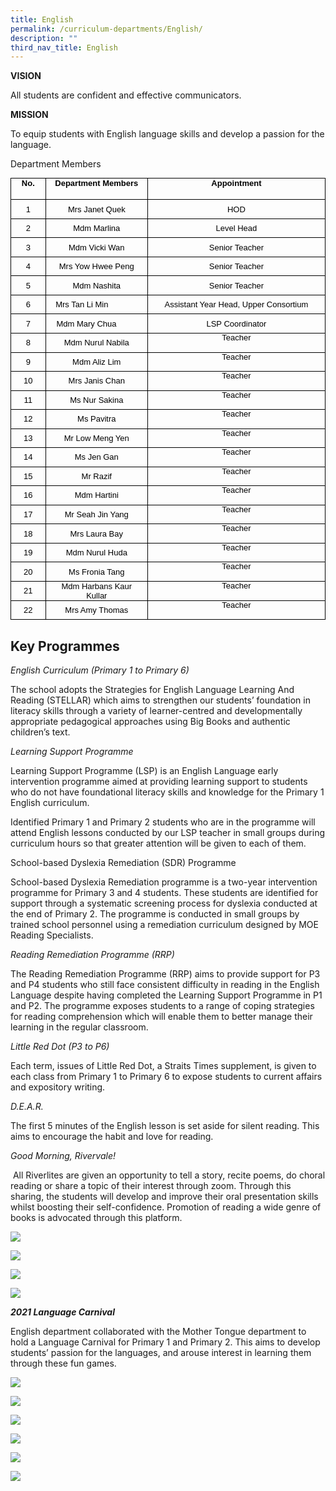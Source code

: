 ```yaml
---
title: English
permalink: /curriculum-departments/English/
description: ""
third_nav_title: English
---
```

**VISION**  

All students are confident and effective communicators.

**MISSION**  

To equip students with English language skills and develop a passion for the language.

Department Members

<table style="margin: 0px; outline: 0px; padding: 0px; border-collapse: collapse; max-width: 100%;" width="0" cellpadding="0" cellspacing="0" border="0" class="MsoNormalTable"><tbody style="margin: 0px; outline: 0px; padding: 0px;"><tr style="margin: 0px; outline: 0px; padding: 0px; height: 25.5pt;"><td style="margin: 0px; outline: 0px; padding: 0in 5.4pt; width: 39.25pt; border: 1pt solid black; height: 25.5pt;" valign="top" width="52"><p style="margin: 0in 0in 0.0001pt; outline: 0px; padding: 0px; line-height: normal; color: rgb(0, 0, 0); font-family: Helvetica; font-size: 13px; text-align: center; text-indent: -0.1pt;" align="center" class="MsoNormal"><font style="margin: 0px; outline: 0px; padding: 0px;" face="arial, sans-serif" size="2"><b style="margin: 0px; outline: 0px; padding: 0px;">No.</b></font></p></td><td style="margin: 0px; outline: 0px; padding: 0in 5.4pt; width: 145.6pt; border-top: 1pt solid black; border-right: 1pt solid black; border-bottom: 1pt solid black; border-image: initial; border-left: none; height: 25.5pt;" valign="top" width="194"><p style="margin: 0in 0in 0.0001pt; outline: 0px; padding: 0px; line-height: normal; color: rgb(0, 0, 0); font-family: Helvetica; font-size: 13px; text-align: center; text-indent: -0.1pt;" align="center" class="MsoNormal"><font style="margin: 0px; outline: 0px; padding: 0px;" face="arial, sans-serif" size="2"><b style="margin: 0px; outline: 0px; padding: 0px;">Department Members</b></font></p></td><td style="margin: 0px; outline: 0px; padding: 0in 5.4pt; width: 288.1pt; border-top: 1pt solid black; border-right: 1pt solid black; border-bottom: 1pt solid black; border-image: initial; border-left: none; height: 25.5pt;" valign="top" width="384"><p style="margin: 0in 0in 0.0001pt; outline: 0px; padding: 0px; line-height: normal; color: rgb(0, 0, 0); font-family: Helvetica; font-size: 13px; text-align: center; text-indent: -0.1pt;" align="center" class="MsoNormal"><font style="margin: 0px; outline: 0px; padding: 0px;" face="arial, sans-serif" size="2"><b style="margin: 0px; outline: 0px; padding: 0px;">Appointment</b></font></p></td></tr><tr style="margin: 0px; outline: 0px; padding: 0px; height: 22.9pt;"><td style="margin: 0px; outline: 0px; padding: 0in 5.4pt; width: 39.25pt; border-right: 1pt solid black; border-bottom: 1pt solid black; border-left: 1pt solid black; border-image: initial; border-top: none; height: 22.9pt;" width="52"><p style="margin: 0in 0in 0.0001pt; outline: 0px; padding: 0px; line-height: normal; color: rgb(0, 0, 0); font-family: Helvetica; font-size: 13px; text-align: center; text-indent: -0.1pt;" align="center" class="MsoNormal"><font style="margin: 0px; outline: 0px; padding: 0px;" face="arial, sans-serif" size="2">1</font></p></td><td style="margin: 0px; outline: 0px; padding: 0in 5.4pt; width: 145.6pt; border-top: none; border-left: none; border-bottom: 1pt solid black; border-right: 1pt solid black; height: 22.9pt;" width="194"><p style="margin: 0in 0in 0.0001pt; outline: 0px; padding: 0px; line-height: normal; color: rgb(0, 0, 0); font-family: Helvetica; font-size: 13px; text-align: center; text-indent: -0.1pt;" align="center" class="MsoNormal"><font style="margin: 0px; outline: 0px; padding: 0px;" face="arial, sans-serif" size="2">Mrs Janet Quek</font></p></td><td style="margin: 0px; outline: 0px; padding: 0in 5.4pt; width: 288.1pt; border-top: none; border-left: none; border-bottom: 1pt solid black; border-right: 1pt solid black; height: 22.9pt;" width="384"><p style="margin: 0in 0in 0.0001pt; outline: 0px; padding: 0px; line-height: normal; color: rgb(0, 0, 0); font-family: Helvetica; font-size: 13px; text-align: center; text-indent: -0.1pt;" align="center" class="MsoNormal"><font style="margin: 0px; outline: 0px; padding: 0px;" face="arial, sans-serif" size="2">HOD</font></p></td></tr><tr style="margin: 0px; outline: 0px; padding: 0px; height: 22.9pt;"><td style="margin: 0px; outline: 0px; padding: 0in 5.4pt; width: 39.25pt; border-right: 1pt solid black; border-bottom: 1pt solid black; border-left: 1pt solid black; border-image: initial; border-top: none; height: 22.9pt;" width="52"><p style="margin: 0in 0in 0.0001pt; outline: 0px; padding: 0px; line-height: normal; color: rgb(0, 0, 0); font-family: Helvetica; font-size: 13px; text-align: center; text-indent: -0.1pt;" align="center" class="MsoNormal"><font style="margin: 0px; outline: 0px; padding: 0px;" face="arial, sans-serif" size="2">2</font></p></td><td style="margin: 0px; outline: 0px; padding: 0in 5.4pt; width: 145.6pt; border-top: none; border-left: none; border-bottom: 1pt solid black; border-right: 1pt solid black; height: 22.9pt;" width="194"><p style="margin: 0in 0in 0.0001pt; outline: 0px; padding: 0px; line-height: normal; color: rgb(0, 0, 0); font-family: Helvetica; font-size: 13px; text-align: center; text-indent: -0.1pt;" align="center" class="MsoNormal"><font style="margin: 0px; outline: 0px; padding: 0px;" face="arial, sans-serif" size="2">Mdm Marlina</font></p></td><td style="margin: 0px; outline: 0px; padding: 0in 5.4pt; width: 288.1pt; border-top: none; border-left: none; border-bottom: 1pt solid black; border-right: 1pt solid black; height: 22.9pt;" width="384"><p style="margin: 0in 0in 0.0001pt; outline: 0px; padding: 0px; line-height: normal; color: rgb(0, 0, 0); font-family: Helvetica; font-size: 13px; text-align: center; text-indent: -0.1pt;" align="center" class="MsoNormal"><font style="margin: 0px; outline: 0px; padding: 0px;" face="arial, sans-serif" size="2">Level Head</font></p></td></tr><tr style="margin: 0px; outline: 0px; padding: 0px; height: 22.9pt;"><td style="margin: 0px; outline: 0px; padding: 0in 5.4pt; width: 39.25pt; border-right: 1pt solid black; border-bottom: 1pt solid black; border-left: 1pt solid black; border-image: initial; border-top: none; height: 22.9pt;" width="52"><p style="margin: 0in 0in 0.0001pt; outline: 0px; padding: 0px; line-height: normal; color: rgb(0, 0, 0); font-family: Helvetica; font-size: 13px; text-align: center; text-indent: -0.1pt;" align="center" class="MsoNormal"><font style="margin: 0px; outline: 0px; padding: 0px;" face="arial, sans-serif" size="2">3</font></p></td><td style="margin: 0px; outline: 0px; padding: 0in 5.4pt; width: 145.6pt; border-top: none; border-left: none; border-bottom: 1pt solid black; border-right: 1pt solid black; height: 22.9pt;" width="194"><p style="margin: 0in 0in 0.0001pt; outline: 0px; padding: 0px; line-height: normal; color: rgb(0, 0, 0); font-family: Helvetica; font-size: 13px; text-align: center; text-indent: -0.1pt;" align="center" class="MsoNormal"><font style="margin: 0px; outline: 0px; padding: 0px;" face="arial, sans-serif" size="2">Mdm Vicki Wan</font></p></td><td style="margin: 0px; outline: 0px; padding: 0in 5.4pt; width: 288.1pt; border-top: none; border-left: none; border-bottom: 1pt solid black; border-right: 1pt solid black; height: 22.9pt;" width="384"><p style="margin: 0in 0in 0.0001pt; outline: 0px; padding: 0px; line-height: normal; color: rgb(0, 0, 0); font-family: Helvetica; font-size: 13px; text-align: center; text-indent: -0.1pt;" align="center" class="MsoNormal"><font style="margin: 0px; outline: 0px; padding: 0px;" face="arial, sans-serif" size="2">Senior Teacher</font></p></td></tr><tr style="margin: 0px; outline: 0px; padding: 0px; height: 22.9pt;"><td style="margin: 0px; outline: 0px; padding: 0in 5.4pt; width: 39.25pt; border-right: 1pt solid black; border-bottom: 1pt solid black; border-left: 1pt solid black; border-image: initial; border-top: none; height: 22.9pt;" width="52"><p style="margin: 0in 0in 0.0001pt; outline: 0px; padding: 0px; line-height: normal; color: rgb(0, 0, 0); font-family: Helvetica; font-size: 13px; text-align: center; text-indent: -0.1pt;" align="center" class="MsoNormal"><font style="margin: 0px; outline: 0px; padding: 0px;" face="arial, sans-serif" size="2">4</font></p></td><td style="margin: 0px; outline: 0px; padding: 0in 5.4pt; width: 145.6pt; border-top: none; border-left: none; border-bottom: 1pt solid black; border-right: 1pt solid black; height: 22.9pt;" width="194"><p style="margin: 0in 0in 0.0001pt; outline: 0px; padding: 0px; line-height: normal; color: rgb(0, 0, 0); font-family: Helvetica; font-size: 13px; text-align: center; text-indent: -0.1pt;" align="center" class="MsoNormal"><font style="margin: 0px; outline: 0px; padding: 0px;" face="arial, sans-serif" size="2">Mrs Yow Hwee Peng</font></p></td><td style="margin: 0px; outline: 0px; padding: 0in 5.4pt; width: 288.1pt; border-top: none; border-left: none; border-bottom: 1pt solid black; border-right: 1pt solid black; height: 22.9pt;" width="384"><p style="margin: 0in 0in 0.0001pt; outline: 0px; padding: 0px; line-height: normal; color: rgb(0, 0, 0); font-family: Helvetica; font-size: 13px; text-align: center; text-indent: -0.1pt;" align="center" class="MsoNormal"><font style="margin: 0px; outline: 0px; padding: 0px;" face="arial, sans-serif" size="2">Senior Teacher</font></p></td></tr><tr style="margin: 0px; outline: 0px; padding: 0px; height: 22.9pt;"><td style="margin: 0px; outline: 0px; padding: 0in 5.4pt; width: 39.25pt; border-right: 1pt solid black; border-bottom: 1pt solid black; border-left: 1pt solid black; border-image: initial; border-top: none; height: 22.9pt;" width="52"><p style="margin: 0in 0in 0.0001pt; outline: 0px; padding: 0px; line-height: normal; color: rgb(0, 0, 0); font-family: Helvetica; font-size: 13px; text-align: center; text-indent: -0.1pt;" align="center" class="MsoNormal"><font style="margin: 0px; outline: 0px; padding: 0px;" face="arial, sans-serif" size="2">5</font></p></td><td style="margin: 0px; outline: 0px; padding: 0in 5.4pt; width: 145.6pt; border-top: none; border-left: none; border-bottom: 1pt solid black; border-right: 1pt solid black; height: 22.9pt;" width="194"><p style="margin: 0in 0in 0.0001pt; outline: 0px; padding: 0px; line-height: normal; color: rgb(0, 0, 0); font-family: Helvetica; font-size: 13px; text-align: center; text-indent: -0.1pt;" align="center" class="MsoNormal"><font style="margin: 0px; outline: 0px; padding: 0px;" face="arial, sans-serif" size="2">Mdm Nashita</font></p></td><td style="margin: 0px; outline: 0px; padding: 0in 5.4pt; width: 288.1pt; border-top: none; border-left: none; border-bottom: 1pt solid black; border-right: 1pt solid black; height: 22.9pt;" width="384"><p style="margin: 0in 0in 0.0001pt; outline: 0px; padding: 0px; line-height: normal; color: rgb(0, 0, 0); font-family: Helvetica; font-size: 13px; text-align: center; text-indent: -0.1pt;" align="center" class="MsoNormal"><font style="margin: 0px; outline: 0px; padding: 0px;" face="arial, sans-serif" size="2">Senior Teacher</font></p></td></tr><tr style="margin: 0px; outline: 0px; padding: 0px; height: 22.9pt;"><td style="margin: 0px; outline: 0px; padding: 0in 5.4pt; width: 39.25pt; border-right: 1pt solid black; border-bottom: 1pt solid black; border-left: 1pt solid black; border-image: initial; border-top: none; height: 22.9pt;" width="52"><p style="margin: 0in 0in 0.0001pt; outline: 0px; padding: 0px; line-height: normal; color: rgb(0, 0, 0); font-family: Helvetica; font-size: 13px; text-align: center; text-indent: -0.1pt;" align="center" class="MsoNormal"><font style="margin: 0px; outline: 0px; padding: 0px;" face="arial, sans-serif" size="2">6</font></p></td><td style="margin: 0px; outline: 0px; padding: 0in 5.4pt; width: 145.6pt; border-top: none; border-left: none; border-bottom: 1pt solid black; border-right: 1pt solid black; height: 22.9pt;" width="194"><p style="margin: 0in 0in 0.0001pt; outline: 0px; padding: 0px; line-height: normal; color: rgb(0, 0, 0); font-family: Helvetica; font-size: 13px; text-align: center; text-indent: -0.1pt;" align="center" class="MsoNormal"><font style="margin: 0px; outline: 0px; padding: 0px;" face="arial, sans-serif" size="2">Mrs Tan Li Min&nbsp;&nbsp;&nbsp;&nbsp;&nbsp;&nbsp;&nbsp;&nbsp;&nbsp;&nbsp;&nbsp;&nbsp;&nbsp;</font></p></td><td style="margin: 0px; outline: 0px; padding: 0in 5.4pt; width: 288.1pt; border-top: none; border-left: none; border-bottom: 1pt solid black; border-right: 1pt solid black; height: 22.9pt;" width="384"><p style="margin: 0in 0in 0.0001pt; outline: 0px; padding: 0px; line-height: normal; color: rgb(0, 0, 0); font-family: Helvetica; font-size: 13px; text-align: center; text-indent: -0.1pt;" align="center" class="MsoNormal"><font style="margin: 0px; outline: 0px; padding: 0px;" face="arial, sans-serif" size="2">Assistant Year Head, Upper Consortium</font></p></td></tr><tr style="margin: 0px; outline: 0px; padding: 0px; height: 22.9pt;"><td style="margin: 0px; outline: 0px; padding: 0in 5.4pt; width: 39.25pt; border-right: 1pt solid black; border-bottom: 1pt solid black; border-left: 1pt solid black; border-image: initial; border-top: none; height: 22.9pt;" width="52"><p style="margin: 0in 0in 0.0001pt; outline: 0px; padding: 0px; line-height: normal; color: rgb(0, 0, 0); font-family: Helvetica; font-size: 13px; text-align: center; text-indent: -0.1pt;" align="center" class="MsoNormal"><font style="margin: 0px; outline: 0px; padding: 0px;" face="arial, sans-serif" size="2">7</font></p></td><td style="margin: 0px; outline: 0px; padding: 0in 5.4pt; width: 145.6pt; border-top: none; border-left: none; border-bottom: 1pt solid black; border-right: 1pt solid black; height: 22.9pt;" width="194"><p style="margin: 0in 0in 0.0001pt; outline: 0px; padding: 0px; line-height: normal; color: rgb(0, 0, 0); font-family: Helvetica; font-size: 13px; text-align: center; text-indent: -0.1pt;" align="center" class="MsoNormal"><font style="margin: 0px; outline: 0px; padding: 0px;" face="arial, sans-serif" size="2">Mdm Mary Chua&nbsp;&nbsp;&nbsp;&nbsp;&nbsp;&nbsp;&nbsp;&nbsp;&nbsp;</font></p></td><td style="margin: 0px; outline: 0px; padding: 0in 5.4pt; width: 288.1pt; border-top: none; border-left: none; border-bottom: 1pt solid black; border-right: 1pt solid black; height: 22.9pt;" width="384"><p style="margin: 0in 0in 0.0001pt; outline: 0px; padding: 0px; line-height: normal; color: rgb(0, 0, 0); font-family: Helvetica; font-size: 13px; text-align: center; text-indent: -0.1pt;" align="center" class="MsoNormal"><font style="margin: 0px; outline: 0px; padding: 0px;" face="arial, sans-serif" size="2">LSP Coordinator</font></p></td></tr><tr style="margin: 0px; outline: 0px; padding: 0px; height: 22.9pt;"><td style="margin: 0px; outline: 0px; padding: 0in 5.4pt; width: 39.25pt; border-right: 1pt solid black; border-bottom: 1pt solid black; border-left: 1pt solid black; border-image: initial; border-top: none; height: 22.9pt;" width="52"><p style="margin: 0in 0in 0.0001pt; outline: 0px; padding: 0px; line-height: normal; color: rgb(0, 0, 0); font-family: Helvetica; font-size: 13px; text-align: center; text-indent: -0.1pt;" align="center" class="MsoNormal"><font style="margin: 0px; outline: 0px; padding: 0px;" face="arial, sans-serif" size="2">8</font></p></td><td style="margin: 0px; outline: 0px; padding: 0in 5.4pt; width: 145.6pt; border-top: none; border-left: none; border-bottom: 1pt solid black; border-right: 1pt solid black; height: 22.9pt;" width="194"><p style="margin: 0in 0in 0.0001pt; outline: 0px; padding: 0px; line-height: normal; color: rgb(0, 0, 0); font-family: Helvetica; font-size: 13px; text-align: center; text-indent: -0.1pt;" align="center" class="MsoNormal"><font style="margin: 0px; outline: 0px; padding: 0px;" face="arial, sans-serif" size="2">Mdm Nurul Nabila</font></p></td><td style="margin: 0px; outline: 0px; padding: 0in 5.4pt; width: 288.1pt; border-top: none; border-left: none; border-bottom: 1pt solid black; border-right: 1pt solid black; height: 22.9pt;" valign="top" width="384"><p style="margin: 0px 0px 0px 0in; outline: 0px; padding: 0px; line-height: 20px !important; color: rgb(0, 0, 0); font-family: Helvetica; font-size: 13px; text-align: center; text-indent: -0.1pt;" align="center" class="MsoNormal"><font style="margin: 0px; outline: 0px; padding: 0px;" face="arial, sans-serif" size="2"><span style="margin: 0px; outline: 0px; padding: 0px; line-height: 13.91px;">Teacher</span></font></p></td></tr><tr style="margin: 0px; outline: 0px; padding: 0px; height: 22.9pt;"><td style="margin: 0px; outline: 0px; padding: 0in 5.4pt; width: 39.25pt; border-right: 1pt solid black; border-bottom: 1pt solid black; border-left: 1pt solid black; border-image: initial; border-top: none; height: 22.9pt;" width="52"><p style="margin: 0in 0in 0.0001pt; outline: 0px; padding: 0px; line-height: normal; color: rgb(0, 0, 0); font-family: Helvetica; font-size: 13px; text-align: center; text-indent: -0.1pt;" align="center" class="MsoNormal"><font style="margin: 0px; outline: 0px; padding: 0px;" face="arial, sans-serif" size="2">9</font></p></td><td style="margin: 0px; outline: 0px; padding: 0in 5.4pt; width: 145.6pt; border-top: none; border-left: none; border-bottom: 1pt solid black; border-right: 1pt solid black; height: 22.9pt;" width="194"><p style="margin: 0in 0in 0.0001pt; outline: 0px; padding: 0px; line-height: normal; color: rgb(0, 0, 0); font-family: Helvetica; font-size: 13px; text-align: center; text-indent: -0.1pt;" align="center" class="MsoNormal"><font style="margin: 0px; outline: 0px; padding: 0px;" face="arial, sans-serif" size="2">Mdm Aliz Lim</font></p></td><td style="margin: 0px; outline: 0px; padding: 0in 5.4pt; width: 288.1pt; border-top: none; border-left: none; border-bottom: 1pt solid black; border-right: 1pt solid black; height: 22.9pt;" valign="top" width="384"><p style="margin: 0px 0px 0px 0in; outline: 0px; padding: 0px; line-height: 20px !important; color: rgb(0, 0, 0); font-family: Helvetica; font-size: 13px; text-align: center; text-indent: -0.1pt;" align="center" class="MsoNormal"><font style="margin: 0px; outline: 0px; padding: 0px;" face="arial, sans-serif" size="2"><span style="margin: 0px; outline: 0px; padding: 0px; line-height: 13.91px;">Teacher</span></font></p></td></tr><tr style="margin: 0px; outline: 0px; padding: 0px; height: 22.9pt;"><td style="margin: 0px; outline: 0px; padding: 0in 5.4pt; width: 39.25pt; border-right: 1pt solid black; border-bottom: 1pt solid black; border-left: 1pt solid black; border-image: initial; border-top: none; height: 22.9pt;" width="52"><p style="margin: 0in 0in 0.0001pt; outline: 0px; padding: 0px; line-height: normal; color: rgb(0, 0, 0); font-family: Helvetica; font-size: 13px; text-align: center; text-indent: -0.1pt;" align="center" class="MsoNormal"><font style="margin: 0px; outline: 0px; padding: 0px;" face="arial, sans-serif" size="2">10</font></p></td><td style="margin: 0px; outline: 0px; padding: 0in 5.4pt; width: 145.6pt; border-top: none; border-left: none; border-bottom: 1pt solid black; border-right: 1pt solid black; height: 22.9pt;" width="194"><p style="margin: 0in 0in 0.0001pt; outline: 0px; padding: 0px; line-height: normal; color: rgb(0, 0, 0); font-family: Helvetica; font-size: 13px; text-align: center; text-indent: -0.1pt;" align="center" class="MsoNormal"><font style="margin: 0px; outline: 0px; padding: 0px;" face="arial, sans-serif" size="2">Mrs Janis Chan</font></p></td><td style="margin: 0px; outline: 0px; padding: 0in 5.4pt; width: 288.1pt; border-top: none; border-left: none; border-bottom: 1pt solid black; border-right: 1pt solid black; height: 22.9pt;" valign="top" width="384"><p style="margin: 0px 0px 0px 0in; outline: 0px; padding: 0px; line-height: 20px !important; color: rgb(0, 0, 0); font-family: Helvetica; font-size: 13px; text-align: center; text-indent: -0.1pt;" align="center" class="MsoNormal"><font style="margin: 0px; outline: 0px; padding: 0px;" face="arial, sans-serif" size="2"><span style="margin: 0px; outline: 0px; padding: 0px; line-height: 13.91px;">Teacher</span></font></p></td></tr><tr style="margin: 0px; outline: 0px; padding: 0px; height: 22.9pt;"><td style="margin: 0px; outline: 0px; padding: 0in 5.4pt; width: 39.25pt; border-right: 1pt solid black; border-bottom: 1pt solid black; border-left: 1pt solid black; border-image: initial; border-top: none; height: 22.9pt;" width="52"><p style="margin: 0in 0in 0.0001pt; outline: 0px; padding: 0px; line-height: normal; color: rgb(0, 0, 0); font-family: Helvetica; font-size: 13px; text-align: center; text-indent: -0.1pt;" align="center" class="MsoNormal"><font style="margin: 0px; outline: 0px; padding: 0px;" face="arial, sans-serif" size="2">11</font></p></td><td style="margin: 0px; outline: 0px; padding: 0in 5.4pt; width: 145.6pt; border-top: none; border-left: none; border-bottom: 1pt solid black; border-right: 1pt solid black; height: 22.9pt;" width="194"><p style="margin: 0in 0in 0.0001pt; outline: 0px; padding: 0px; line-height: normal; color: rgb(0, 0, 0); font-family: Helvetica; font-size: 13px; text-align: center; text-indent: -0.1pt;" align="center" class="MsoNormal"><font style="margin: 0px; outline: 0px; padding: 0px;" face="arial, sans-serif" size="2">Ms Nur Sakina</font></p></td><td style="margin: 0px; outline: 0px; padding: 0in 5.4pt; width: 288.1pt; border-top: none; border-left: none; border-bottom: 1pt solid black; border-right: 1pt solid black; height: 22.9pt;" valign="top" width="384"><p style="margin: 0px 0px 0px 0in; outline: 0px; padding: 0px; line-height: 20px !important; color: rgb(0, 0, 0); font-family: Helvetica; font-size: 13px; text-align: center; text-indent: -0.1pt;" align="center" class="MsoNormal"><font style="margin: 0px; outline: 0px; padding: 0px;" face="arial, sans-serif" size="2"><span style="margin: 0px; outline: 0px; padding: 0px; line-height: 13.91px;">Teacher</span></font></p></td></tr><tr style="margin: 0px; outline: 0px; padding: 0px; height: 22.9pt;"><td style="margin: 0px; outline: 0px; padding: 0in 5.4pt; width: 39.25pt; border-right: 1pt solid black; border-bottom: 1pt solid black; border-left: 1pt solid black; border-image: initial; border-top: none; height: 22.9pt;" width="52"><p style="margin: 0in 0in 0.0001pt; outline: 0px; padding: 0px; line-height: normal; color: rgb(0, 0, 0); font-family: Helvetica; font-size: 13px; text-align: center; text-indent: -0.1pt;" align="center" class="MsoNormal"><font style="margin: 0px; outline: 0px; padding: 0px;" face="arial, sans-serif" size="2">12</font></p></td><td style="margin: 0px; outline: 0px; padding: 0in 5.4pt; width: 145.6pt; border-top: none; border-left: none; border-bottom: 1pt solid black; border-right: 1pt solid black; height: 22.9pt;" width="194"><p style="margin: 0in 0in 0.0001pt; outline: 0px; padding: 0px; line-height: normal; color: rgb(0, 0, 0); font-family: Helvetica; font-size: 13px; text-align: center; text-indent: -0.1pt;" align="center" class="MsoNormal"><font style="margin: 0px; outline: 0px; padding: 0px;" face="arial, sans-serif" size="2">Ms Pavitra</font></p></td><td style="margin: 0px; outline: 0px; padding: 0in 5.4pt; width: 288.1pt; border-top: none; border-left: none; border-bottom: 1pt solid black; border-right: 1pt solid black; height: 22.9pt;" valign="top" width="384"><p style="margin: 0px 0px 0px 0in; outline: 0px; padding: 0px; line-height: 20px !important; color: rgb(0, 0, 0); font-family: Helvetica; font-size: 13px; text-align: center; text-indent: -0.1pt;" align="center" class="MsoNormal"><font style="margin: 0px; outline: 0px; padding: 0px;" face="arial, sans-serif" size="2"><span style="margin: 0px; outline: 0px; padding: 0px; line-height: 13.91px;">Teacher</span></font></p></td></tr><tr style="margin: 0px; outline: 0px; padding: 0px; height: 22.9pt;"><td style="margin: 0px; outline: 0px; padding: 0in 5.4pt; width: 39.25pt; border-right: 1pt solid black; border-bottom: 1pt solid black; border-left: 1pt solid black; border-image: initial; border-top: none; height: 22.9pt;" width="52"><p style="margin: 0in 0in 0.0001pt; outline: 0px; padding: 0px; line-height: normal; color: rgb(0, 0, 0); font-family: Helvetica; font-size: 13px; text-align: center; text-indent: -0.1pt;" align="center" class="MsoNormal"><font style="margin: 0px; outline: 0px; padding: 0px;" face="arial, sans-serif" size="2">13</font></p></td><td style="margin: 0px; outline: 0px; padding: 0in 5.4pt; width: 145.6pt; border-top: none; border-left: none; border-bottom: 1pt solid black; border-right: 1pt solid black; height: 22.9pt;" width="194"><p style="margin: 0in 0in 0.0001pt; outline: 0px; padding: 0px; line-height: normal; color: rgb(0, 0, 0); font-family: Helvetica; font-size: 13px; text-align: center; text-indent: -0.1pt;" align="center" class="MsoNormal"><font style="margin: 0px; outline: 0px; padding: 0px;" face="arial, sans-serif" size="2">Mr Low Meng Yen</font></p></td><td style="margin: 0px; outline: 0px; padding: 0in 5.4pt; width: 288.1pt; border-top: none; border-left: none; border-bottom: 1pt solid black; border-right: 1pt solid black; height: 22.9pt;" valign="top" width="384"><p style="margin: 0px 0px 0px 0in; outline: 0px; padding: 0px; line-height: 20px !important; color: rgb(0, 0, 0); font-family: Helvetica; font-size: 13px; text-align: center; text-indent: -0.1pt;" align="center" class="MsoNormal"><font style="margin: 0px; outline: 0px; padding: 0px;" face="arial, sans-serif" size="2"><span style="margin: 0px; outline: 0px; padding: 0px; line-height: 13.91px;">Teacher</span></font></p></td></tr><tr style="margin: 0px; outline: 0px; padding: 0px; height: 22.9pt;"><td style="margin: 0px; outline: 0px; padding: 0in 5.4pt; width: 39.25pt; border-right: 1pt solid black; border-bottom: 1pt solid black; border-left: 1pt solid black; border-image: initial; border-top: none; height: 22.9pt;" width="52"><p style="margin: 0in 0in 0.0001pt; outline: 0px; padding: 0px; line-height: normal; color: rgb(0, 0, 0); font-family: Helvetica; font-size: 13px; text-align: center; text-indent: -0.1pt;" align="center" class="MsoNormal"><font style="margin: 0px; outline: 0px; padding: 0px;" face="arial, sans-serif" size="2">14</font></p></td><td style="margin: 0px; outline: 0px; padding: 0in 5.4pt; width: 145.6pt; border-top: none; border-left: none; border-bottom: 1pt solid black; border-right: 1pt solid black; height: 22.9pt;" width="194"><p style="margin: 0in 0in 0.0001pt; outline: 0px; padding: 0px; line-height: normal; color: rgb(0, 0, 0); font-family: Helvetica; font-size: 13px; text-align: center; text-indent: -0.1pt;" align="center" class="MsoNormal"><font style="margin: 0px; outline: 0px; padding: 0px;" face="arial, sans-serif" size="2">Ms Jen Gan</font></p></td><td style="margin: 0px; outline: 0px; padding: 0in 5.4pt; width: 288.1pt; border-top: none; border-left: none; border-bottom: 1pt solid black; border-right: 1pt solid black; height: 22.9pt;" valign="top" width="384"><p style="margin: 0px 0px 0px 0in; outline: 0px; padding: 0px; line-height: 20px !important; color: rgb(0, 0, 0); font-family: Helvetica; font-size: 13px; text-align: center; text-indent: -0.1pt;" align="center" class="MsoNormal"><font style="margin: 0px; outline: 0px; padding: 0px;" face="arial, sans-serif" size="2"><span style="margin: 0px; outline: 0px; padding: 0px; line-height: 13.91px;">Teacher</span></font></p></td></tr><tr style="margin: 0px; outline: 0px; padding: 0px; height: 22.9pt;"><td style="margin: 0px; outline: 0px; padding: 0in 5.4pt; width: 39.25pt; border-right: 1pt solid black; border-bottom: 1pt solid black; border-left: 1pt solid black; border-image: initial; border-top: none; height: 22.9pt;" width="52"><p style="margin: 0in 0in 0.0001pt; outline: 0px; padding: 0px; line-height: normal; color: rgb(0, 0, 0); font-family: Helvetica; font-size: 13px; text-align: center; text-indent: -0.1pt;" align="center" class="MsoNormal"><font style="margin: 0px; outline: 0px; padding: 0px;" face="arial, sans-serif" size="2">15</font></p></td><td style="margin: 0px; outline: 0px; padding: 0in 5.4pt; width: 145.6pt; border-top: none; border-left: none; border-bottom: 1pt solid black; border-right: 1pt solid black; height: 22.9pt;" width="194"><p style="margin: 0in 0in 0.0001pt; outline: 0px; padding: 0px; line-height: normal; color: rgb(0, 0, 0); font-family: Helvetica; font-size: 13px; text-align: center; text-indent: -0.1pt;" align="center" class="MsoNormal"><font style="margin: 0px; outline: 0px; padding: 0px;" face="arial, sans-serif" size="2">Mr Razif</font></p></td><td style="margin: 0px; outline: 0px; padding: 0in 5.4pt; width: 288.1pt; border-top: none; border-left: none; border-bottom: 1pt solid black; border-right: 1pt solid black; height: 22.9pt;" valign="top" width="384"><p style="margin: 0px 0px 0px 0in; outline: 0px; padding: 0px; line-height: 20px !important; color: rgb(0, 0, 0); font-family: Helvetica; font-size: 13px; text-align: center; text-indent: -0.1pt;" align="center" class="MsoNormal"><font style="margin: 0px; outline: 0px; padding: 0px;" face="arial, sans-serif" size="2"><span style="margin: 0px; outline: 0px; padding: 0px; line-height: 13.91px;">Teacher</span></font></p></td></tr><tr style="margin: 0px; outline: 0px; padding: 0px; height: 22.9pt;"><td style="margin: 0px; outline: 0px; padding: 0in 5.4pt; width: 39.25pt; border-right: 1pt solid black; border-bottom: 1pt solid black; border-left: 1pt solid black; border-image: initial; border-top: none; height: 22.9pt;" width="52"><p style="margin: 0in 0in 0.0001pt; outline: 0px; padding: 0px; line-height: normal; color: rgb(0, 0, 0); font-family: Helvetica; font-size: 13px; text-align: center; text-indent: -0.1pt;" align="center" class="MsoNormal"><font style="margin: 0px; outline: 0px; padding: 0px;" face="arial, sans-serif" size="2">16</font></p></td><td style="margin: 0px; outline: 0px; padding: 0in 5.4pt; width: 145.6pt; border-top: none; border-left: none; border-bottom: 1pt solid black; border-right: 1pt solid black; height: 22.9pt;" width="194"><p style="margin: 0in 0in 0.0001pt; outline: 0px; padding: 0px; line-height: normal; color: rgb(0, 0, 0); font-family: Helvetica; font-size: 13px; text-align: center; text-indent: -0.1pt;" align="center" class="MsoNormal"><font style="margin: 0px; outline: 0px; padding: 0px;" face="arial, sans-serif" size="2">Mdm Hartini</font></p></td><td style="margin: 0px; outline: 0px; padding: 0in 5.4pt; width: 288.1pt; border-top: none; border-left: none; border-bottom: 1pt solid black; border-right: 1pt solid black; height: 22.9pt;" valign="top" width="384"><p style="margin: 0px 0px 0px 0in; outline: 0px; padding: 0px; line-height: 20px !important; color: rgb(0, 0, 0); font-family: Helvetica; font-size: 13px; text-align: center; text-indent: -0.1pt;" align="center" class="MsoNormal"><font style="margin: 0px; outline: 0px; padding: 0px;" face="arial, sans-serif" size="2"><span style="margin: 0px; outline: 0px; padding: 0px; line-height: 13.91px;">Teacher</span></font></p></td></tr><tr style="margin: 0px; outline: 0px; padding: 0px; height: 22.9pt;"><td style="margin: 0px; outline: 0px; padding: 0in 5.4pt; width: 39.25pt; border-right: 1pt solid black; border-bottom: 1pt solid black; border-left: 1pt solid black; border-image: initial; border-top: none; height: 22.9pt;" width="52"><p style="margin: 0in 0in 0.0001pt; outline: 0px; padding: 0px; line-height: normal; color: rgb(0, 0, 0); font-family: Helvetica; font-size: 13px; text-align: center; text-indent: -0.1pt;" align="center" class="MsoNormal"><font style="margin: 0px; outline: 0px; padding: 0px;" face="arial, sans-serif" size="2">17</font></p></td><td style="margin: 0px; outline: 0px; padding: 0in 5.4pt; width: 145.6pt; border-top: none; border-left: none; border-bottom: 1pt solid black; border-right: 1pt solid black; height: 22.9pt;" width="194"><p style="margin: 0in 0in 0.0001pt; outline: 0px; padding: 0px; line-height: normal; color: rgb(0, 0, 0); font-family: Helvetica; font-size: 13px; text-align: center; text-indent: -0.1pt;" align="center" class="MsoNormal"><font style="margin: 0px; outline: 0px; padding: 0px;" face="arial, sans-serif" size="2">Mr Seah Jin Yang</font></p></td><td style="margin: 0px; outline: 0px; padding: 0in 5.4pt; width: 288.1pt; border-top: none; border-left: none; border-bottom: 1pt solid black; border-right: 1pt solid black; height: 22.9pt;" valign="top" width="384"><p style="margin: 0px 0px 0px 0in; outline: 0px; padding: 0px; line-height: 20px !important; color: rgb(0, 0, 0); font-family: Helvetica; font-size: 13px; text-align: center; text-indent: -0.1pt;" align="center" class="MsoNormal"><font style="margin: 0px; outline: 0px; padding: 0px;" face="arial, sans-serif" size="2"><span style="margin: 0px; outline: 0px; padding: 0px; line-height: 13.91px;">Teacher</span></font></p></td></tr><tr style="margin: 0px; outline: 0px; padding: 0px; height: 22.9pt;"><td style="margin: 0px; outline: 0px; padding: 0in 5.4pt; width: 39.25pt; border-right: 1pt solid black; border-bottom: 1pt solid black; border-left: 1pt solid black; border-image: initial; border-top: none; height: 22.9pt;" width="52"><p style="margin: 0in 0in 0.0001pt; outline: 0px; padding: 0px; line-height: normal; color: rgb(0, 0, 0); font-family: Helvetica; font-size: 13px; text-align: center; text-indent: -0.1pt;" align="center" class="MsoNormal"><font style="margin: 0px; outline: 0px; padding: 0px;" face="arial, sans-serif" size="2">18</font></p></td><td style="margin: 0px; outline: 0px; padding: 0in 5.4pt; width: 145.6pt; border-top: none; border-left: none; border-bottom: 1pt solid black; border-right: 1pt solid black; height: 22.9pt;" width="194"><p style="margin: 0in 0in 0.0001pt; outline: 0px; padding: 0px; line-height: normal; color: rgb(0, 0, 0); font-family: Helvetica; font-size: 13px; text-align: center; text-indent: -0.1pt;" align="center" class="MsoNormal"><font style="margin: 0px; outline: 0px; padding: 0px;" face="arial, sans-serif" size="2">Mrs Laura Bay</font></p></td><td style="margin: 0px; outline: 0px; padding: 0in 5.4pt; width: 288.1pt; border-top: none; border-left: none; border-bottom: 1pt solid black; border-right: 1pt solid black; height: 22.9pt;" valign="top" width="384"><p style="margin: 0px 0px 0px 0in; outline: 0px; padding: 0px; line-height: 20px !important; color: rgb(0, 0, 0); font-family: Helvetica; font-size: 13px; text-align: center; text-indent: -0.1pt;" align="center" class="MsoNormal"><font style="margin: 0px; outline: 0px; padding: 0px;" face="arial, sans-serif" size="2"><span style="margin: 0px; outline: 0px; padding: 0px; line-height: 13.91px;">Teacher</span></font></p></td></tr><tr style="margin: 0px; outline: 0px; padding: 0px; height: 22.9pt;"><td style="margin: 0px; outline: 0px; padding: 0in 5.4pt; width: 39.25pt; border-right: 1pt solid black; border-bottom: 1pt solid black; border-left: 1pt solid black; border-image: initial; border-top: none; height: 22.9pt;" width="52"><p style="margin: 0in 0in 0.0001pt; outline: 0px; padding: 0px; line-height: normal; color: rgb(0, 0, 0); font-family: Helvetica; font-size: 13px; text-align: center; text-indent: -0.1pt;" align="center" class="MsoNormal"><font style="margin: 0px; outline: 0px; padding: 0px;" face="arial, sans-serif" size="2">19</font></p></td><td style="margin: 0px; outline: 0px; padding: 0in 5.4pt; width: 145.6pt; border-top: none; border-left: none; border-bottom: 1pt solid black; border-right: 1pt solid black; height: 22.9pt;" width="194"><p style="margin: 0in 0in 0.0001pt; outline: 0px; padding: 0px; line-height: normal; color: rgb(0, 0, 0); font-family: Helvetica; font-size: 13px; text-align: center; text-indent: -0.1pt;" align="center" class="MsoNormal"><font style="margin: 0px; outline: 0px; padding: 0px;" face="arial, sans-serif" size="2">Mdm Nurul Huda</font></p></td><td style="margin: 0px; outline: 0px; padding: 0in 5.4pt; width: 288.1pt; border-top: none; border-left: none; border-bottom: 1pt solid black; border-right: 1pt solid black; height: 22.9pt;" valign="top" width="384"><p style="margin: 0px 0px 0px 0in; outline: 0px; padding: 0px; line-height: 20px !important; color: rgb(0, 0, 0); font-family: Helvetica; font-size: 13px; text-align: center; text-indent: -0.1pt;" align="center" class="MsoNormal"><font style="margin: 0px; outline: 0px; padding: 0px;" face="arial, sans-serif" size="2"><span style="margin: 0px; outline: 0px; padding: 0px; line-height: 13.91px;">Teacher</span></font></p></td></tr><tr style="margin: 0px; outline: 0px; padding: 0px; height: 22.9pt;"><td style="margin: 0px; outline: 0px; padding: 0in 5.4pt; width: 39.25pt; border-right: 1pt solid black; border-bottom: 1pt solid black; border-left: 1pt solid black; border-image: initial; border-top: none; height: 22.9pt;" width="52"><p style="margin: 0in 0in 0.0001pt; outline: 0px; padding: 0px; line-height: normal; color: rgb(0, 0, 0); font-family: Helvetica; font-size: 13px; text-align: center; text-indent: -0.1pt;" align="center" class="MsoNormal"><font style="margin: 0px; outline: 0px; padding: 0px;" face="arial, sans-serif" size="2">20</font></p></td><td style="margin: 0px; outline: 0px; padding: 0in 5.4pt; width: 145.6pt; border-top: none; border-left: none; border-bottom: 1pt solid black; border-right: 1pt solid black; height: 22.9pt;" width="194"><p style="margin: 0in 0in 0.0001pt; outline: 0px; padding: 0px; line-height: normal; color: rgb(0, 0, 0); font-family: Helvetica; font-size: 13px; text-align: center; text-indent: -0.1pt;" align="center" class="MsoNormal"><font style="margin: 0px; outline: 0px; padding: 0px;" face="arial, sans-serif" size="2">Ms Fronia Tang</font></p></td><td style="margin: 0px; outline: 0px; padding: 0in 5.4pt; width: 288.1pt; border-top: none; border-left: none; border-bottom: 1pt solid black; border-right: 1pt solid black; height: 22.9pt;" valign="top" width="384"><p style="margin: 0px 0px 0px 0in; outline: 0px; padding: 0px; line-height: 20px !important; color: rgb(0, 0, 0); font-family: Helvetica; font-size: 13px; text-align: center; text-indent: -0.1pt;" align="center" class="MsoNormal"><font style="margin: 0px; outline: 0px; padding: 0px;" face="arial, sans-serif" size="2"><span style="margin: 0px; outline: 0px; padding: 0px; line-height: 13.91px;">Teacher</span></font></p></td></tr><tr style="margin: 0px; outline: 0px; padding: 0px; height: 22.9pt;"><td style="margin: 0px; outline: 0px; padding: 0in 5.4pt; width: 39.25pt; border-right: 1pt solid black; border-bottom: 1pt solid black; border-left: 1pt solid black; border-image: initial; border-top: none; height: 22.9pt;" width="52"><p style="margin: 0in 0in 0.0001pt; outline: 0px; padding: 0px; line-height: normal; color: rgb(0, 0, 0); font-family: Helvetica; font-size: 13px; text-align: center; text-indent: -0.1pt;" align="center" class="MsoNormal"><font style="margin: 0px; outline: 0px; padding: 0px;" face="arial, sans-serif" size="2">21</font></p></td><td style="margin: 0px; outline: 0px; padding: 0in 5.4pt; width: 145.6pt; border-top: none; border-left: none; border-bottom: 1pt solid black; border-right: 1pt solid black; height: 22.9pt;" width="194"><p style="margin: 0in 0in 0.0001pt; outline: 0px; padding: 0px; line-height: normal; color: rgb(0, 0, 0); font-family: Helvetica; font-size: 13px; text-align: center; text-indent: -0.1pt;" align="center" class="MsoNormal"><font style="margin: 0px; outline: 0px; padding: 0px;" face="arial, sans-serif" size="2">Mdm Harbans Kaur Kullar</font></p></td><td style="margin: 0px; outline: 0px; padding: 0in 5.4pt; width: 288.1pt; border-top: none; border-left: none; border-bottom: 1pt solid black; border-right: 1pt solid black; height: 22.9pt;" valign="top" width="384"><p style="margin: 0px 0px 0px 0in; outline: 0px; padding: 0px; line-height: 20px !important; color: rgb(0, 0, 0); font-family: Helvetica; font-size: 13px; text-align: center; text-indent: -0.1pt;" align="center" class="MsoNormal"><font style="margin: 0px; outline: 0px; padding: 0px;" face="arial, sans-serif" size="2"><span style="margin: 0px; outline: 0px; padding: 0px; line-height: 13.91px;">Teacher</span></font></p></td></tr><tr style="margin: 0px; outline: 0px; padding: 0px; height: 22.9pt;"><td style="margin: 0px; outline: 0px; padding: 0in 5.4pt; width: 39.25pt; border-right: 1pt solid black; border-bottom: 1pt solid black; border-left: 1pt solid black; border-image: initial; border-top: none; height: 22.9pt;" width="52"><p style="margin: 0in 0in 0.0001pt; outline: 0px; padding: 0px; line-height: normal; color: rgb(0, 0, 0); font-family: Helvetica; font-size: 13px; text-align: center; text-indent: -0.1pt;" align="center" class="MsoNormal"><font style="margin: 0px; outline: 0px; padding: 0px;" face="arial, sans-serif" size="2">22</font></p></td><td style="margin: 0px; outline: 0px; padding: 0in 5.4pt; width: 145.6pt; border-top: none; border-left: none; border-bottom: 1pt solid black; border-right: 1pt solid black; height: 22.9pt;" width="194"><p style="margin: 0in 0in 0.0001pt; outline: 0px; padding: 0px; line-height: normal; color: rgb(0, 0, 0); font-family: Helvetica; font-size: 13px; text-align: center; text-indent: -0.1pt;" align="center" class="MsoNormal"><font style="margin: 0px; outline: 0px; padding: 0px;" face="arial, sans-serif" size="2">Mrs Amy Thomas</font></p></td><td style="margin: 0px; outline: 0px; padding: 0in 5.4pt; width: 288.1pt; border-top: none; border-left: none; border-bottom: 1pt solid black; border-right: 1pt solid black; height: 22.9pt;" valign="top" width="384"><p style="margin: 0px 0px 0px 0in; outline: 0px; padding: 0px; line-height: 20px !important; color: rgb(0, 0, 0); font-family: Helvetica; font-size: 13px; text-align: center; text-indent: -0.1pt;" align="center" class="MsoNormal"><font style="margin: 0px; outline: 0px; padding: 0px;" face="arial, sans-serif" size="2"><span style="margin: 0px; outline: 0px; padding: 0px; line-height: 13.91px;">Teacher</span></font></p></td></tr></tbody></table>

Key Programmes
--------------

  

_English Curriculum (Primary 1 to Primary 6)_

The school adopts&nbsp;the&nbsp;Strategies for English Language Learning And Reading (STELLAR) which aims to strengthen&nbsp;our&nbsp;students’ foundation in literacy skills through a variety of learner-centred and developmentally appropriate pedagogical approaches using Big Books and authentic children’s text.

_Learning Support Programme_

Learning Support Programme (LSP)&nbsp;is an English&nbsp;Language&nbsp;early intervention programme aimed at providing learning support to students who do not have foundational literacy skills and knowledge for the Primary 1 English curriculum.&nbsp;

  

Identified Primary 1 and Primary 2 students who are in the programme will attend English lessons conducted by our LSP teacher in small groups during curriculum hours so that greater attention will be given to each of them.&nbsp;

School-based Dyslexia Remediation (SDR) Programme

School-based Dyslexia Remediation programme is a two-year intervention programme for Primary 3 and 4 students. These students are identified for support through a systematic screening process for dyslexia conducted at the end of Primary 2. The programme is conducted in small groups by trained school personnel using a remediation curriculum designed by MOE Reading Specialists.

_Reading Remediation Programme (RRP)_

The Reading Remediation Programme (RRP) aims to provide support for P3 and P4 students who still face consistent difficulty in reading in the English Language despite having completed the Learning Support Programme in P1 and P2. The programme exposes students to a range of coping strategies for reading comprehension which will enable them to better manage their learning in the regular classroom.

_Little Red Dot (P3 to P6)_

Each term, issues of Little Red Dot, a Straits Times supplement, is given to each class from Primary 1 to Primary 6 to expose students to current affairs and expository writing.&nbsp;&nbsp;

_D.E.A.R._

The first 5 minutes of the English lesson is set aside for silent reading. This aims to encourage the habit and love for reading.&nbsp; &nbsp;&nbsp;

  

_Good Morning, Rivervale!_

&nbsp;All Riverlites are given an opportunity to tell a story, recite poems, do choral reading or share a topic of their interest&nbsp;through zoom. Through this sharing, the students will develop and improve their oral presentation skills whilst boosting their self-confidence. Promotion of reading a wide genre of books is advocated through this platform.

  
![](/images/Curriculum/English/photo6183895678468600413.jpg)

![](/images/Curriculum/English/photo6183895678468600412.jpg)

![](/images/Curriculum/English/photo6183895678468600409.jpg)

![](/images/Curriculum/English/photo6183895678468600411.jpg)

**_2021 Language Carnival_**

English department collaborated&nbsp;with the Mother&nbsp;Tongue department to hold a Language Carnival for Primary 1 and Primary 2. This aims to develop students’ passion for the languages, and arouse interest in learning them through these fun games.&nbsp;

  
![](/images/Curriculum/English/photo6183895678468600407.jpg)

![](/images/Curriculum/English/photo6183895678468600410.jpg)

![](/images/Curriculum/English/photo6183895678468600408.jpg)

![](/images/Curriculum/English/photo6183895678468600406.jpg)

![](/images/Curriculum/English/photo6183895678468600404.jpg)

![](/images/Curriculum/English/photo6183895678468600405.jpg)
